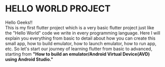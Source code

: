 
# HELLO WORLD PROJECT 
  Hello Geeks!! 
  <br>This is my first flutter project which is a very basic flutter project just like the "Hello World" code we write in every programming language. Here I will explain you             everything from basic to detail about how you can create this small app, how to build emulator, how to launch emulator, how to run app, etc. 
                       So let's start our journey of learning flutter from basic to advanced, starting from <b>"How to build an emulator/Android Virtual Device(AVD) using Android   Studio."</b>

